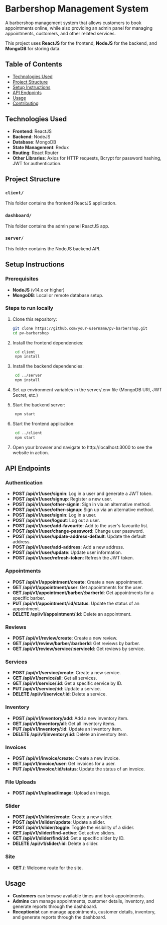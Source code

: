 # Barbershop Management System

A barbershop management system that allows customers to book appointments online, while also providing an admin panel for managing appointments, customers, and other related services.

This project uses **ReactJS** for the frontend, **NodeJS** for the backend, and **MongoDB** for storing data.

## Table of Contents

- [Technologies Used](#technologies-used)
- [Project Structure](#project-structure)
- [Setup Instructions](#setup-instructions)
- [API Endpoints](#api-endpoints)
- [Usage](#usage)
- [Contributing](#contributing)

## Technologies Used

- **Frontend**: ReactJS
- **Backend**: NodeJS
- **Database**: MongoDB
- **State Management**: Redux
- **Routing**: React Router
- **Other Libraries**: Axios for HTTP requests, Bcrypt for password hashing, JWT for authentication.

## Project Structure

### `client/`
This folder contains the frontend ReactJS application.

### `dashboard/`
This folder contains the admin panel ReactJS app.

### `server/`
This folder contains the NodeJS backend API.

## Setup Instructions

### Prerequisites

- **NodeJS** (v14.x or higher)
- **MongoDB**: Local or remote database setup.

### Steps to run locally

1. Clone this repository:
   ```bash
   git clone https://github.com/your-username/pv-barbershop.git
   cd pv-barbershop

2. Install the frontend dependencies:
   ```bash
    cd client
    npm install
3. Install the backend dependencies:
   ```bash
    cd ../server
    npm install
4. Set up environment variables in the server/.env file (MongoDB URI, JWT Secret, etc.)
5. Start the backend server:

   ```bash
    npm start
6. Start the frontend application:
   ```bash
    cd ../client
    npm start

7. Open your browser and navigate to http://localhost:3000 to see the website in action.

## API Endpoints

### Authentication
- **POST /api/v1/user/signin**: Log in a user and generate a JWT token.
- **POST /api/v1/user/signup**: Register a new user.
- **POST /api/v1/user/other-signin**: Sign in via an alternative method.
- **POST /api/v1/user/other-signup**: Sign up via an alternative method.
- **POST /api/v1/user/signin**: Log in a user.
- **POST /api/v1/user/logout**: Log out a user.
- **POST /api/v1/user/add-favourite**: Add to the user's favourite list.
- **POST /api/v1/user/change-password**: Change user password.
- **POST /api/v1/user/update-address-default**: Update the default address.
- **POST /api/v1/user/add-address**: Add a new address.
- **POST /api/v1/user/update**: Update user information.
- **POST /api/v1/user/refresh-token**: Refresh the JWT token.

### Appointments
- **POST /api/v1/appointment/create**: Create a new appointment.
- **GET /api/v1/appointment/user**: Get appointments for the user.
- **GET /api/v1/appointment/barber/:barberId**: Get appointments for a specific barber.
- **PUT /api/v1/appointment/:id/status**: Update the status of an appointment.
- **DELETE /api/v1/appointment/:id**: Delete an appointment.

### Reviews
- **POST /api/v1/review/create**: Create a new review.
- **GET /api/v1/review/barber/:barberId**: Get reviews by barber.
- **GET /api/v1/review/service/:serviceId**: Get reviews by service.

### Services
- **POST /api/v1/service/create**: Create a new service.
- **GET /api/v1/service/all**: Get all services.
- **GET /api/v1/service/:id**: Get a specific service by ID.
- **PUT /api/v1/service/:id**: Update a service.
- **DELETE /api/v1/service/:id**: Delete a service.

### Inventory
- **POST /api/v1/inventory/add**: Add a new inventory item.
- **GET /api/v1/inventory/all**: Get all inventory items.
- **PUT /api/v1/inventory/:id**: Update an inventory item.
- **DELETE /api/v1/inventory/:id**: Delete an inventory item.

### Invoices
- **POST /api/v1/invoice/create**: Create a new invoice.
- **GET /api/v1/invoice/user**: Get invoices for a user.
- **PUT /api/v1/invoice/:id/status**: Update the status of an invoice.

### File Uploads
- **POST /api/v1/upload/image**: Upload an image.

### Slider
- **POST /api/v1/slider/create**: Create a new slider.
- **POST /api/v1/slider/update**: Update a slider.
- **POST /api/v1/slider/toggle**: Toggle the visibility of a slider.
- **GET /api/v1/slider/find-active**: Get active sliders.
- **GET /api/v1/slider/find/:id**: Get a specific slider by ID.
- **DELETE /api/v1/slider/:id**: Delete a slider.

### Site
- **GET /**: Welcome route for the site.

## Usage
- **Customers** can browse available times and book appointments.
- **Admins** can manage appointments, customer details, inventory, and generate reports through the dashboard.
- **Receptionist** can manage appointments, customer details, inventory, and generate reports through the dashboard.
